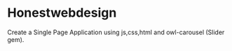 # Honestwebdesign
Create a Single Page Application using js,css,html and owl-carousel (Slider gem).
